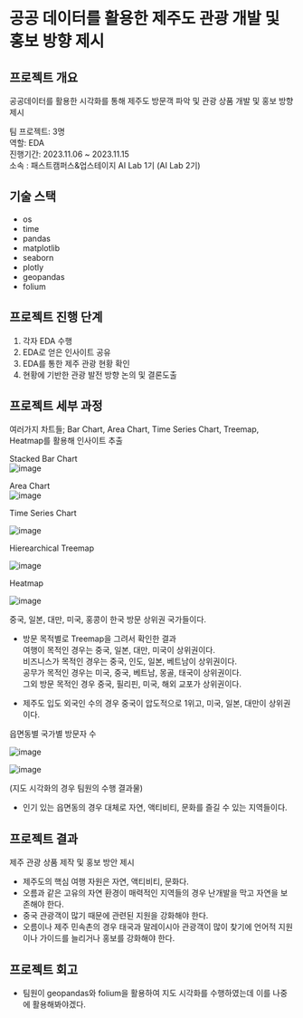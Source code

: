 # 공공 데이터를 활용한 제주도 관광 개발 및 홍보 방향 제시  
## 프로젝트 개요

  공공데이터를 활용한 시각화를 통해 제주도 방문객 파악 및 관광 상품 개발 및 홍보 방향 제시

팀 프로젝트: 3명   
역할: EDA  
진행기간: 2023.11.06 ~ 2023.11.15  
소속 : 패스트캠퍼스&업스테이지 AI Lab 1기 (AI Lab 2기)  


## 기술 스택
+ os
+ time
+ pandas
+ matplotlib
+ seaborn
+ plotly
+ geopandas
+ folium

## 프로젝트 진행 단계  

1. 각자 EDA 수행
2. EDA로 얻은 인사이트 공유
3. EDA를 통한 제주 관광 현황 확인
4. 현황에 기반한 관광 발전 방향 논의 및 결론도출  


## 프로젝트 세부 과정  

여러가지 차트들; Bar Chart, Area Chart, Time Series Chart, Treemap, Heatmap를 활용해 인사이트 추출  

Stacked Bar Chart  
![image](https://github.com/kthnineone/kthnineone/blob/main/images/Monthly_visitor_Count_Stacked_Bar_Chart_matplotlib.png)  



Area Chart  
![image](https://github.com/kthnineone/kthnineone/blob/main/images/Monthly_visitor_Count_Area_Chart_plotly.png)  


Time Series Chart  

![image](https://github.com/kthnineone/kthnineone/blob/main/images/Monthly_visitor_Count_TimeSeries_plotly.png)  


Hierearchical Treemap  

![image](https://github.com/kthnineone/kthnineone/blob/main/images/Monthly_Treemap_and_Nation_Proportion.png)  


Heatmap  

![image](https://github.com/kthnineone/kthnineone/blob/main/images/Monthly_Heatmap_and_Nation_Log_Raw_Count.png) 


중국, 일본, 대만, 미국, 홍콩이 한국 방문 상위권 국가들이다.  

+ 방문 목적별로 Treemap을 그려서 확인한 결과  
  여행이 목적인 경우는 중국, 일본, 대만, 미국이 상위권이다.  
  비즈니스가 목적인 경우는 중국, 인도, 일본, 베트남이 상위권이다.  
  공무가 목적인 경우는 미국, 중국, 베트남, 몽골, 태국이 상위권이다.  
  그외 방문 목적인 경우 중국, 필리핀, 미국, 해외 교포가 상위권이다.  
  
+ 제주도 입도 외국인 수의 경우 중국이 압도적으로 1위고, 미국, 일본, 대만이 상위권이다.  

읍면동별 국가별 방문자 수  

![image](https://github.com/kthnineone/kthnineone/blob/main/images/jeju_dong_visitor_by_nation_treemap.PNG) 

![image](https://github.com/kthnineone/kthnineone/blob/main/images/jeju_dong_visitor_by_nation.PNG)  

(지도 시각화의 경우 팀원의 수행 결과물)  

+ 인기 있는 읍면동의 경우 대체로 자연, 액티비티, 문화를 즐길 수 있는 지역들이다.  



## 프로젝트 결과  

제주 관광 상품 제작 및 홍보 방안 제시  

+ 제주도의 핵심 여행 자원은 자연, 액티비티, 문화다.  
+ 오름과 같은 고유의 자연 환경이 매력적인 지역들의 경우 난개발을 막고 자연을 보존해야 한다.
+ 중국 관광객이 많기 때문에 관련된 지원을 강화해야 한다.
+ 오름이나 제주 민속촌의 경우 태국과 말레이시아 관광객이 많이 찾기에 언어적 지원이나 가이드를 늘리거나 홍보를 강화해야 한다.  


## 프로젝트 회고  
+ 팀원이 geopandas와 folium을 활용하여 지도 시각화를 수행하였는데 이를 나중에 활용해봐야겠다.




